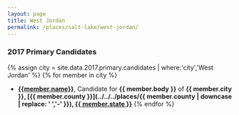 ```yaml
---
layout: page
title: West Jordan
permalink: /places/salt-lake/west-jordan/
---
```


### 2017 Primary Candidates
{% assign city = site.data.2017.primary.candidates | where:'city','West Jordan' %}
{% for member in city  %}
- <strong>[{{member.name}}](../../../people/{{member.id}})</strong>, Candidate for <strong>{{ member.body }}</strong> of <strong>{{ member.city }}, [{{ member.county }}](../../../places/{{ member.county | downcase | replace: ' ','-' }}), [{{ member.state }}](../../../places)</strong>
{% endfor %}
